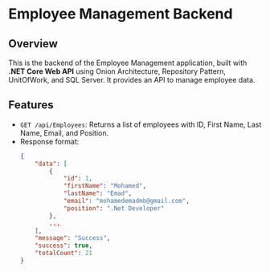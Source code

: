 # Employee Management Backend

## Overview
This is the backend of the Employee Management application, built with **.NET Core Web API** using Onion Architecture, Repository Pattern, UnitOfWork, and SQL Server. It provides an API to manage employee data.

## Features
- `GET /api/Employees`: Returns a list of employees with ID, First Name, Last Name, Email, and Position.
- Response format:
  ```json
  {
      "data": [
          {
              "id": 1,
              "firstName": "Mohamed",
              "lastName": "Emad",
              "email": "mohamedemadmb@gmail.com",
              "position": ".Net Developer"
          },
          ...
      ],
      "message": "Success",
      "success": true,
      "totalCount": 21
  }
